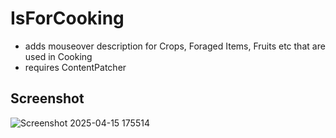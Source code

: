 # IsForCooking
- adds mouseover description for Crops, Foraged Items, Fruits etc that are used in Cooking
- requires ContentPatcher

## Screenshot
![Screenshot 2025-04-15 175514](https://github.com/user-attachments/assets/ebff98fc-3483-4eef-8663-3d400500d2cc)
